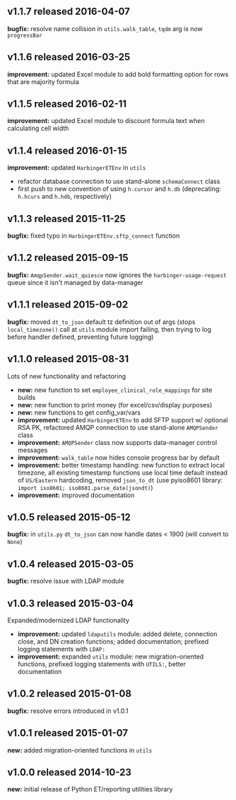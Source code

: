 ## v1.1.7 released 2016-04-07

**bugfix:** resolve name collision in `utils.walk_table`, `tqdm` arg is now `progressBar`

## v1.1.6 released 2016-03-25

**improvement:** updated Excel module to add bold formatting option for rows that are majority formula

## v1.1.5 released 2016-02-11

**improvement:** updated Excel module to discount formula text when calculating cell width

## v1.1.4 released 2016-01-15

**improvement:** updated `HarbingerETEnv` in `utils`

* refactor database connection to use stand-alone `schemaConnect` class
* first push to new convention of using `h.cursor` and `h.db` (deprecating: `h.hcurs` and `h.hdb`, respectively)

## v1.1.3 released 2015-11-25

**bugfix:** fixed typo in `HarbingerETEnv.sftp_connect` function

## v1.1.2 released 2015-09-15

**bugfix:** `AmqpSender.wait_quiesce` now ignores the `harbinger-usage-request` queue since it isn't managed by data-manager

## v1.1.1 released 2015-09-02

**bugfix:** moved `dt_to_json` default tz definition out of args (stops `local_timezone()` call at `utils` module import failing, then trying to log before handler defined, preventing future logging)

## v1.1.0 released 2015-08-31

Lots of new functionality and refactoring

* **new:** new function to set `employee_clinical_role_mappings` for site builds
* **new:** new function to print money (for excel/csv/display purposes)
* **new:** new functions to get config_var/vars
* **improvement:** updated `HarbingerETEnv` to add SFTP support w/ optional RSA PK, refactored AMQP connection to use stand-alone `AMQPSender` class
* **improvement:** `AMQPSender` class now supports data-manager control messages
* **improvement:** `walk_table` now hides console progress bar by default
* **improvement:** better timestamp handling: new function to extract local timezone, all existing timestamp functions use local time default instead of `US/Eastern` hardcoding, removed `json_to_dt` (use pyiso8601 library: `import iso8601; iso8601.parse_date(jsondt)`)
* **improvement:** improved documentation

## v1.0.5 released 2015-05-12

**bugfix:** in `utils.py` `dt_to_json` can now handle dates < 1900 (will convert to `None`)

## v1.0.4 released 2015-03-05

**bugfix:** resolve issue with LDAP module

## v1.0.3 released 2015-03-04

Expanded/modernized LDAP functionality

* **improvement:** updated `ldaputils` module: added delete, connection close, and DN creation functions; added documentation; prefixed logging statements with `LDAP:`
* **improvement:** expanded `utils` module: new migration-oriented functions, prefixed logging statements with `UTILS:`, better documentation

## v1.0.2 released 2015-01-08

**bugfix:** resolve errors introduced in v1.0.1

## v1.0.1 released 2015-01-07

**new:** added migration-oriented functions in `utils`

## v1.0.0 released 2014-10-23

**new:** initial release of Python ET/reporting utilities library
